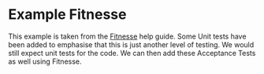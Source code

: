 # Example Fitnesse

This example is taken from the [Fitnesse](http://fitnesse.org) help guide. Some Unit tests have been added to emphasise that this is just another level of testing. We would still expect unit tests for the code. We can then add these Acceptance Tests as well using Fitnesse. 
